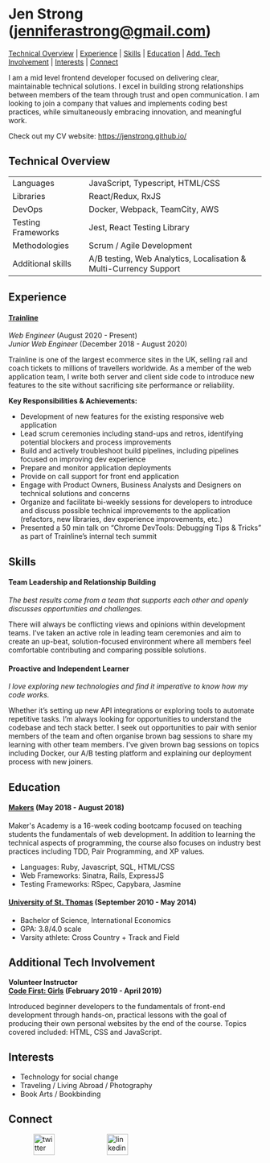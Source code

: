 # Jen Strong (<jenniferastrong@gmail.com>)

[Technical Overview](#technical-overview) |  [ Experience](#experience)  | [Skills](#skills)  |  [Education](#education)  |  [Add. Tech Involvement](#tech-involvement)  | [Interests](#interests) | [Connect](#connect)

I am a mid level frontend developer focused on delivering clear, maintainable technical solutions. I excel in building strong relationships between members of the team through trust and open communication. I am looking to join a company that values and implements coding best practices, while simultaneously embracing innovation, and meaningful work.

Check out my CV website: https://jenstrong.github.io/

## <a id="technical-overview"></a>Technical Overview 
<table>
<tr>
    <td>Languages</td>
    <td>JavaScript, Typescript, HTML/CSS </td>
</tr>
<tr>
    <td>Libraries</td>
    <td>React/Redux, RxJS </td>
</tr>
  <tr>
    <td>DevOps</td>
    <td>Docker, Webpack, TeamCity, AWS</td>
</tr>
  <tr>
    <td>Testing Frameworks</td>
    <td>Jest, React Testing Library</td>
</tr>
  <tr>
    <td>Methodologies</td>
    <td>Scrum / Agile Development</td>
</tr>
  <tr>
    <td>Additional skills</td>
    <td>A/B testing, Web Analytics, Localisation & Multi-Currency Support</td>
</tr>
</table>


## <a id="experience"></a>Experience

#### **<a href="https://www.thetrainline.com/">**Trainline**</a> <br>**
_Web Engineer_ (August 2020 - Present)	<br>
_Junior Web Engineer_ (December 2018 - August 2020) <br>

Trainline is one of the largest ecommerce sites in the UK, selling rail and coach tickets to millions of travellers worldwide. As a member of the web application team, I write both server and client side code to introduce new features to the site without sacrificing site performance or reliability. 

**Key Responsibilities & Achievements:**
* Development of new features for the existing responsive web application
* Lead scrum ceremonies including stand-ups and retros, identifying potential blockers and process improvements
* Build and actively troubleshoot build pipelines, including pipelines focused on improving dev experience
* Prepare and monitor application deployments 
* Provide on call support for front end application
* Engage with Product Owners, Business Analysts and Designers on technical solutions and concerns
* Organize and facilitate bi-weekly sessions for developers to introduce and discuss possible technical improvements to the application (refactors, new libraries, dev experience improvements, etc.) 
* Presented a 50 min talk on “Chrome DevTools: Debugging Tips & Tricks” as part of Trainline’s internal tech summit


## <a id="skills"></a>Skills

#### Team Leadership and Relationship Building

*The best results come from a team that supports each other and openly discusses opportunities and challenges.*

There will always be conflicting views and opinions within development teams. I’ve taken an active role in leading team ceremonies and aim to create an up-beat, solution-focused environment where all members feel comfortable contributing and comparing possible solutions. 

#### Proactive and Independent Learner 

*I love exploring new technologies and find it imperative to know how my code works.* 

Whether it’s setting up new API integrations or exploring tools to automate repetitive tasks. I’m always looking for opportunities to understand the codebase and tech stack better. I seek out opportunities to pair with senior members of the team and often organise brown bag sessions to share my learning with other team members. I’ve given brown bag sessions on topics including Docker, our A/B testing platform and explaining our deployment process with new joiners.

####  

## <a id="education"></a>Education

#### <a href="https://makers.tech/">Makers</a> (May 2018 - August 2018)

Maker's Academy is a 16-week coding bootcamp focused on teaching students the fundamentals of web development. In addition to learning the technical aspects of programming, the course also focuses on industry best practices including TDD, Pair Programming, and XP values. 

- Languages: Ruby, Javascript, SQL, HTML/CSS <br>
- Web Frameworks: Sinatra, Rails, ExpressJS <br>
- Testing Frameworks: RSpec, Capybara, Jasmine

#### <a href="https://www.stthomas.edu/">University of St. Thomas</a> (September 2010 - May 2014) 

- Bachelor of Science, International Economics
- GPA: 3.8/4.0 scale
- Varsity athlete: Cross Country + Track and Field 

## <a id="tech-involvement"></a>Additional Tech Involvement
**Volunteer Instructor<br>
<a href="https://codefirstgirls.org.uk/">Code First: Girls</a> (February 2019 - April 2019)**

Introduced beginner developers to the fundamentals of front-end development through hands-on, practical lessons with the goal of producing their own personal websites by the end of the course. Topics covered included: HTML, CSS and JavaScript.
## <a id="interests"></a>Interests
- Technology for social change 
- Traveling / Living Abroad / Photography 
- Book Arts / Bookbinding 

## <a id="connect"></a>Connect

<a href="https://twitter.com/devgirljen">
<img src="https://cdn.jsdelivr.net/npm/simple-icons@3.13.0/icons/twitter.svg" alt="twitter" hspace="50" height="42" width="42"></a>
<a href="https://www.linkedin.com/in/jenniferastrong/">
<img src="https://cdn.jsdelivr.net/npm/simple-icons@v3/icons/linkedin.svg" alt="linkedin" hspace="50" height="42" width="42"></a>
